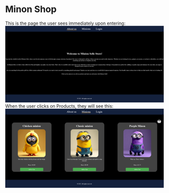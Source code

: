 # Minon Shop

This is the page the user sees immediately upon entering:
![About us img](IMG_TO_README/About_us.png)
When the user clicks on Products, they will see this:
![Shop img](IMG_TO_README/Shop.png)
